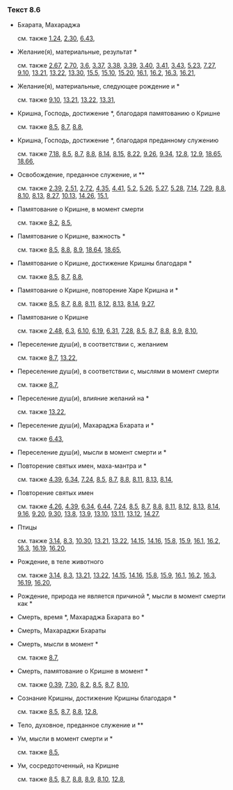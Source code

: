 ### Текст 8.6
	
- Бхарата, Махараджа

	см. также  [1.24](../01/0124.md),  [2.30](../02/0230.md),  [6.43](../06/0643.md), 
	
- Желание(я), материальные, результат \*

	см. также  [2.67](../02/0267.md),  [2.70](../02/0270.md),  [3.6](../03/0306.md),  [3.37](../03/0337.md),  [3.38](../03/0338.md),  [3.39](../03/0339.md),  [3.40](../03/0340.md),  [3.41](../03/0341.md),  [3.43](../03/0343.md),  [5.23](../05/0523.md),  [7.27](../07/0727.md),  [9.10](../09/0910.md),  [13.21](../13/1321.md),  [13.22](../13/1322.md),  [13.30](../13/1330.md),  [15.5](../15/1505.md),  [15.10](../15/1510.md),  [15.20](../15/1520.md),  [16.1](../16/1601.md),  [16.2](../16/1602.md),  [16.3](../16/1603.md),  [16.21](../16/1621.md), 
	
- Желание(я), материальные, следующее рождение и \*

	см. также  [9.10](../09/0910.md),  [13.21](../13/1321.md),  [13.22](../13/1322.md),  [13.31](../13/1331.md), 
	
- Кришна, Господь, достижение \*, благодаря памятованию о Кришне

	см. также  [8.5](../08/0805.md),  [8.7](../08/0807.md),  [8.8](../08/0808.md), 
	
- Кришна, Господь, достижение \*, благодаря преданному служению

	см. также  [7.18](../07/0718.md),  [8.5](../08/0805.md),  [8.7](../08/0807.md),  [8.8](../08/0808.md),  [8.14](../08/0814.md),  [8.15](../08/0815.md),  [8.22](../08/0822.md),  [9.26](../09/0926.md),  [9.34](../09/0934.md),  [12.8](../12/1208.md),  [12.9](../12/1209.md),  [18.65](../18/1865.md),  [18.66](../18/1866.md), 
	
- Освобождение, преданное служение, и \*\*

	см. также  [2.39](../02/0239.md),  [2.51](../02/0251.md),  [2.72](../02/0272.md),  [4.35](../04/0435.md),  [4.41](../04/0441.md),  [5.2](../05/0502.md),  [5.26](../05/0526.md),  [5.27](../05/0527.md),  [5.28](../05/0528.md),  [7.14](../07/0714.md),  [7.29](../07/0729.md),  [8.8](../08/0808.md),  [8.10](../08/0810.md),  [8.13](../08/0813.md),  [8.27](../08/0827.md),  [10.13](../10/1013.md),  [14.26](../14/1426.md),  [15.1](../15/1501.md), 
	
- Памятование о Кришне, в момент смерти

	см. также  [8.2](../08/0802.md),  [8.5](../08/0805.md), 
	
- Памятование о Кришне, важность \*

	см. также  [8.5](../08/0805.md),  [8.8](../08/0808.md),  [8.9](../08/0809.md),  [18.64](../18/1864.md),  [18.65](../18/1865.md), 
	
- Памятование о Кришне, достижение Кришны благодаря \*

	см. также  [8.5](../08/0805.md),  [8.7](../08/0807.md),  [8.8](../08/0808.md), 
	
- Памятование о Кришне, повторение Харе Кришна и \*

	см. также  [8.5](../08/0805.md),  [8.7](../08/0807.md),  [8.8](../08/0808.md),  [8.11](../08/0811.md),  [8.12](../08/0812.md),  [8.13](../08/0813.md),  [8.14](../08/0814.md),  [9.27](../09/0927.md), 
	
- Памятование о Кришне

	см. также  [2.48](../02/0248.md),  [6.3](../06/0603.md),  [6.10](../06/0610.md),  [6.19](../06/0619.md),  [6.31](../06/0631.md),  [7.28](../07/0728.md),  [8.5](../08/0805.md),  [8.7](../08/0807.md),  [8.8](../08/0808.md),  [8.9](../08/0809.md),  [8.10](../08/0810.md), 
	
- Переселение душ(и), в соответствии с, желанием

	см. также  [8.7](../08/0807.md),  [13.22](../13/1322.md), 
	
- Переселение душ(и), в соответствии с, мыслями в момент смерти

	см. также  [8.7](../08/0807.md), 
	
- Переселение душ(и), влияние желаний на \*

	см. также  [13.22](../13/1322.md), 
	
- Переселение душ(и), Махараджа Бхарата и \*

	см. также  [6.43](../06/0643.md), 
	
- Переселение душ(и), мысли в момент смерти и \*

	
- Повторение святых имен, маха-мантра и \*

	см. также  [4.39](../04/0439.md),  [6.34](../06/0634.md),  [7.24](../07/0724.md),  [8.5](../08/0805.md),  [8.7](../08/0807.md),  [8.8](../08/0808.md),  [8.11](../08/0811.md),  [8.13](../08/0813.md),  [8.14](../08/0814.md), 
	
- Повторение святых имен

	см. также  [4.26](../04/0426.md),  [4.39](../04/0439.md),  [6.34](../06/0634.md),  [6.44](../06/0644.md),  [7.24](../07/0724.md),  [8.5](../08/0805.md),  [8.7](../08/0807.md),  [8.8](../08/0808.md),  [8.11](../08/0811.md),  [8.12](../08/0812.md),  [8.13](../08/0813.md),  [8.14](../08/0814.md),  [9.16](../09/0916.md),  [9.20](../09/0920.md),  [9.30](../09/0930.md),  [13.8](../13/1308.md),  [13.9](../13/1309.md),  [13.10](../13/1310.md),  [13.11](../13/1311.md),  [13.12](../13/1312.md),  [14.27](../14/1427.md), 
	
- Птицы

	см. также  [3.14](../03/0314.md),  [8.3](../08/0803.md),  [10.30](../10/1030.md),  [13.21](../13/1321.md),  [13.22](../13/1322.md),  [14.15](../14/1415.md),  [14.16](../14/1416.md),  [15.8](../15/1508.md),  [15.9](../15/1509.md),  [16.1](../16/1601.md),  [16.2](../16/1602.md),  [16.3](../16/1603.md),  [16.19](../16/1619.md),  [16.20](../16/1620.md), 
	
- Рождение, в теле животного

	см. также  [3.14](../03/0314.md),  [8.3](../08/0803.md),  [13.21](../13/1321.md),  [13.22](../13/1322.md),  [14.15](../14/1415.md),  [14.16](../14/1416.md),  [15.8](../15/1508.md),  [15.9](../15/1509.md),  [16.1](../16/1601.md),  [16.2](../16/1602.md),  [16.3](../16/1603.md),  [16.19](../16/1619.md),  [16.20](../16/1620.md), 
	
- Рождение, природа не является причиной \*, мысли в момент смерти как \*

	
- Смерть, время \*, Махараджа Бхарата во \*

	
- Смерть, Махараджи Бхараты

	
- Смерть, мысли в момент \*

	см. также  [8.7](../08/0807.md), 
	
- Смерть, памятование о Кришне в момент \*

	см. также  [0.39](../00/0039.md),  [7.30](../07/0730.md),  [8.2](../08/0802.md),  [8.5](../08/0805.md),  [8.7](../08/0807.md),  [8.10](../08/0810.md), 
	
- Сознание Кришны, достижение Кришны благодаря \*

	см. также  [8.5](../08/0805.md),  [8.7](../08/0807.md),  [8.8](../08/0808.md),  [12.8](../12/1208.md), 
	
- Тело, духовное, преданное служение и \*\*

	
- Ум, мысли в момент смерти и \*

	см. также  [8.5](../08/0805.md), 
	
- Ум, сосредоточенный, на Кришне

	см. также  [8.5](../08/0805.md),  [8.7](../08/0807.md),  [8.8](../08/0808.md),  [8.9](../08/0809.md),  [8.10](../08/0810.md),  [12.8](../12/1208.md), 
